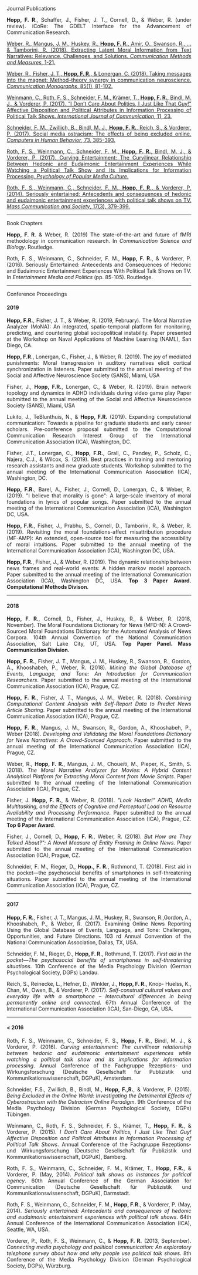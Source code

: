<i class="fa fa-book-open" style="font-size:25px"></i>  <span class="pub_header"> Journal Publications </span>

<div style="text-align: justify" markdown="1">

**Hopp, F. R**., Schaffer, J., Fisher, J. T., Cornell, D., & Weber, R. (under review). iCoRe: The GDELT Interface for the Advancement of Communication Research.

[Weber, R., Mangus, J. M., Huskey, R., **Hopp, F. R.**, Amir, O., Swanson, R., ... & Tamborini, R. (2018). Extracting Latent Moral Information from Text Narratives: Relevance, Challenges, and Solutions. _Communication Methods and Measures_, 1-21.](https://fhopp.github.io/publications/weber2018.pdf)

[Weber, R., Fisher, J. T., **Hopp, F. R.**, & Lonergan, C. (2018). Taking messages into the magnet: Method–theory synergy in communication neuroscience. _Communication Monographs_, 85(1), 81-102.](https://fhopp.github.io/publications/weber2017.pdf)

[Weinmann, C., Roth, F. S., Schneider, F. M., Krämer, T., **Hopp, F. R.**, Bindl, M. J., & Vorderer, P. (2017). “I Don’t Care About Politics, I Just Like That Guy!” Affective Disposition and Political Attributes in Information Processing of Political Talk Shows. _International Journal of Communication_, 11, 23.](https://fhopp.github.io/publications/weinmann2017.pdf)

[Schneider, F. M., Zwillich, B., Bindl, M. J., **Hopp, F. R.**, Reich, S., & Vorderer, P. (2017). Social media ostracism: The effects of being excluded online. _Computers in Human Behavior_, 73, 385-393.](https://fhopp.github.io/publications/schneider2017.pdf)

[Roth, F. S., Weinmann, C., Schneider, F. M., **Hopp, F. R.**, Bindl, M. J., & Vorderer, P. (2017). Curving Entertainment: The Curvilinear Relationship Between Hedonic and Eudaimonic Entertainment Experiences While Watching a Political Talk Show and Its Implications for Information Processing. _Psychology of Popular Media Culture_.](https://fhopp.github.io/publications/roth2017.pdf)

[Roth, F. S., Weinmann, C., Schneider, F. M., **Hopp, F. R.**, & Vorderer, P. (2014). Seriously entertained: Antecedents and consequences of hedonic and eudaimonic entertainment experiences with political talk shows on TV. _Mass Communication and Society_, 17(3), 379-399.](https://fhopp.github.io/publications/roth2014.pdf)

</div>

---

<i class="fa fa-book" style="font-size:25px"> </i>  <span class="pub_header"> Book Chapters </span>

<div style="text-align: justify" markdown="1">

**Hopp, F. R**. & Weber, R. (2019) The state-of-the-art and future of fMRI methodology in communication research. In *Communication Science and Biology*. Routledge.


Roth, F. S., Weinmann, C., Schneider, F. M., **Hopp, F. R.**, & Vorderer, P. (2016). Seriously Entertained: Antecedents and Consequences of Hedonic and Eudaimonic Entertainment Experiences With Political Talk Shows on TV. In _Entertainment Media and Politics_ (pp. 85-105). Routledge.

</div>

---

<i class="fa fa-chalkboard-teacher" style="font-size:25px"></i>  <span class="pub_header"> Conference Proceedings </span>

<div style="text-align: justify" markdown="1">

#### 2019
**Hopp, F.R.**, Fisher, J. T., & Weber, R. (2019, February). The Moral Narrative Analyzer (MoNA): An integrated, spatio-temporal platform for monitoring, predicting, and countering global sociopolitical instability. Paper presented at the Workshop on Naval Applications of Machine Learning (NAML), San Diego, CA.

**Hopp, F.R.**, Lonergan, C., Fisher, J., & Weber, R. (2019). The joy of mediated punishments: Moral transgression in auditory narratives elicit cortical synchronization in listeners. Paper submitted to the annual meeting of the Social and Affective Neuroscience Society (SANS), Miami, USA

Fisher, J., **Hopp, F.R.**, Lonergan, C., & Weber, R. (2019). Brain network topology and dynamics in ADHD individuals during video game play Paper submitted to the annual meeting of the Social and Affective Neuroscience Society (SANS), Miami, USA

Lukito, J., TeBlunthuis, N., & **Hopp, F.R.** (2019). Expanding computational communication: Towards a pipeline for graduate students and early career scholars. Pre-conference proposal submitted to the Computational Communication Research Interest Group of the International Communication Association (ICA), Washington, DC.

Fisher, J.T., Lonergan, C., **Hopp, F.R.**, Grall, C., Pandey, P., Scholz, C., Najera, C.J., & Wilcox, S. (2019). Best practices in training and mentoring research assistants and new graduate students. Workshop submitted to the annual meeting of the International Communication Association (ICA), Washington, DC.

**Hopp, F.R.**, Barel, A., Fisher, J., Cornell, D., Lonergan, C., & Weber, R. (2019). "I believe that morality is gone": A large-scale inventory of moral foundations in lyrics of popular songs. Paper submitted to the annual meeting of the International Communication Association (ICA), Washington DC, USA.

**Hopp, F.R.**, Fisher, J., Prabhu, S., Cornell, D., Tamborini, R., & Weber, R. (2019). Revisiting the moral foundations-affect misattribution procedure (MF-AMP): An extended, open-source tool for measuring the accessibility of moral intuitions. Paper submitted to the annual meeting of the International Communication Association (ICA), Washington DC, USA.

**Hopp, F.R.**, Fisher, J., & Weber, R. (2019). The dynamic relationship between news frames and real-world events: A hidden markov model approach. Paper submitted to the annual meeting of the International Communication Association (ICA), Washington DC, USA. **Top 3 Paper Award. Computational Methods Divison**.

---

#### 2018

**Hopp, F. R.**, Cornell, D., Fisher, J., Huskey, R., & Weber, R. (2018, November). The Moral Foundations Dictionary for News (MFD-N): A Crowd-Sourced Moral Foundations Dictionary for the Automated Analysis of News Corpora. 104th Annual Convention of the National Communication Association, Salt Lake City, UT, USA. **Top Paper Panel. Mass Communication Division.**

**Hopp, F. R.**, Fisher, J. T., Mangus, J. M., Huskey, R., Swanson, R., Gordon, A., Khooshabeh, P., Weber, R. (2018). _Mining the Global Database of Events, Language, and Tone: An Introduction for Communication Researchers_. Paper submitted to the annual meeting of the International Communication Association (ICA), Prague, CZ.

**Hopp, F. R.**, Fisher, J. T., Mangus, J. M., Weber, R. (2018). _Combining Computational Content Analysis with Self-Report Data to Predict News Article Sharing_. Paper submitted to the annual meeting of the International Communication Association (ICA), Prague, CZ. 

**Hopp, F. R.**, Mangus, J. M., Swanson, R., Gordon, A., Khooshabeh, P., Weber (2018). _Developing and Validating the Moral Foundations Dictionary for News Narratives: A Crowd-Sourced Approach_. Paper submitted to the annual meeting of the International Communication Association (ICA), Prague, CZ.

Weber, R., **Hopp, F. R.**, Mangus, J. M., Choueiti, M., Pieper, K., Smith, S. (2018). _The Moral Narrative Analyzer for Movies: A Hybrid Content Analytical Platform for Extracting Moral Content from Movie Scripts_. Paper submitted to the annual meeting of the International Communication Association (ICA), Prague, CZ.

Fisher, J. **Hopp, F. R.**, & Weber, R. (2018). _"Look Harder!" ADHD, Media Multitasking, and the Effects of Cognitive and Perceptual Load on Resource Availability and Processing Performance_. Paper submitted to the annual meeting of the International Communication Association (ICA), Prague, CZ. **Top 6 Paper Award**.

Fisher, J., Cornell, D., **Hopp, F. R.**, Weber, R. (2018). _But How are They Talked About?": A Novel Measure of Entity Framing in Online News_. Paper submitted to the annual meeting of the International Communication Association (ICA), Prague, CZ.

Schneider, F. M., Rieger, D., **Hopp., F. R.**, Rothmond, T. (2018). First aid in the pocket—the psychosocial benefits of smartphones in self-threatening situations. Paper submitted to the annual meeting of the International Communication Association (ICA), Prague, CZ.

---
#### 2017

**Hopp, F. R.**, Fisher, J. T., Mangus, J. M., Huskey, R., Swanson, R.,Gordon, A., Khooshabeh, P., & Weber, R. (2017). Examining Online News Reporting Using the Global Database of Events, Language, and Tone: Challenges, Opportunities, and Future Directions. 103 rd Annual Convention of the National Communication Association, Dallas, TX, USA. 

Schneider, F. M., Rieger, D., **Hopp, F. R.**, Rothmund, T. (2017). _First aid in the pocket—The psychosocial benefits of smartphones in self-threatening situations_. 10th Conference of the Media Psychology Division (German Psychological Society, DGPs) Landau.

Reich, S., Reinecke, L., Hefner, D., Winkler, J., **Hopp, F. R.**, Knop- Huelss, K., Chan, M., Owen, B., & Vorderer, P. (2017). _Self-construal cultural values and everyday life with a smartphone – Intercultural differences in being permanently online and connected_. 67th Annual Conference of the International Communication Association (ICA), San-Diego, CA, USA.

---
#### < 2016

Roth, F. S., Weinmann, C., Schneider, F. S., **Hopp, F. R.**, Bindl, M. J., & Vorderer, P. (2016). _Curving entertainment: The curvilinear relationship between hedonic and eudaimonic entertainment experiences while watching a political talk show and its implications for information processing_. Annual Conference of the Fachgruppe Rezeptions- und Wirkungsforschung (Deutsche Gesellschaft für Publizistik und Kommunikationswissenschaft, DGPuK), Amsterdam.

Schneider, F.S., Zwillich, B., Bindl, M., **Hopp, F.,R.**, & Vorderer, P. (2015). _Being Excluded in the Online World: Investigating the Detrimental Effects of Cyberostracism with the Ostracism Online Paradigm_. 9th Conference of the Media Psychology Division (German Psychological Society, DGPs) Tübingen.

Weinmann, C., Roth, F. S., Schneider, F. S., Krämer, T., **Hopp, F. R.**, & Vorderer, P. (2015). _I Don’t Care About Politics, I Just Like That Guy! Affective Disposition and Political Attributes in Information Processing of Political Talk Shows_. Annual Conference of the Fachgruppe Rezeptions- und Wirkungsforschung (Deutsche Gesellschaft für Publizistik und Kommunikationswissenschaft, DGPuK), Bamberg.

Roth, F. S., Weinmann, C., Schneider, F. M., Krämer, T., **Hopp, F.R.**, & Vorderer, P. (May, 2014). _Political talk shows as instances for political agency_. 60th Annual Conference of the German Association for Communication (Deutsche Gesellschaft für Publizistik und Kommunikationswissenschaft, DGPuK), Darmstadt.

Roth, F. S., Weinmann, C., Schneider, F. M., **Hopp, F.R.**, & Vorderer, P. (May, 2014). _Seriously entertained: Antecedents and consequences of hedonic and eudaimonic entertainment experiences with political talk shows_. 64th Annual Conference of the International Communication Association (ICA), Seattle, WA, USA.

Vorderer, P., Roth, F. S., Weinmann, C., & **Hopp, F. R.** (2013, September). _Connecting media psychology and political communication: An exploratory telephone survey about how and why people use political talk shows_. 8th Conference of the Media Psychology Division (German Psychological Society, DGPs), Würzburg.

</div>
